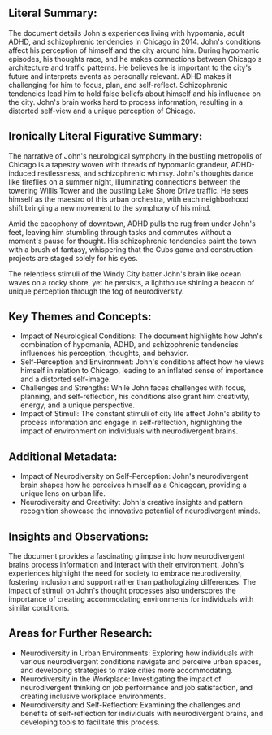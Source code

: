 
## Literal Summary: 

The document details John's experiences living with hypomania, adult ADHD, and schizophrenic tendencies in Chicago in 2014. John's conditions affect his perception of himself and the city around him. During hypomanic episodes, his thoughts race, and he makes connections between Chicago's architecture and traffic patterns. He believes he is important to the city's future and interprets events as personally relevant. ADHD makes it challenging for him to focus, plan, and self-reflect. Schizophrenic tendencies lead him to hold false beliefs about himself and his influence on the city. John's brain works hard to process information, resulting in a distorted self-view and a unique perception of Chicago.

## Ironically Literal Figurative Summary: 

The narrative of John's neurological symphony in the bustling metropolis of Chicago is a tapestry woven with threads of hypomanic grandeur, ADHD-induced restlessness, and schizophrenic whimsy. John's thoughts dance like fireflies on a summer night, illuminating connections between the towering Willis Tower and the bustling Lake Shore Drive traffic. He sees himself as the maestro of this urban orchestra, with each neighborhood shift bringing a new movement to the symphony of his mind. 

Amid the cacophony of downtown, ADHD pulls the rug from under John's feet, leaving him stumbling through tasks and commutes without a moment's pause for thought. His schizophrenic tendencies paint the town with a brush of fantasy, whispering that the Cubs game and construction projects are staged solely for his eyes. 

The relentless stimuli of the Windy City batter John's brain like ocean waves on a rocky shore, yet he persists, a lighthouse shining a beacon of unique perception through the fog of neurodiversity. 

## Key Themes and Concepts: 

- Impact of Neurological Conditions: The document highlights how John's combination of hypomania, ADHD, and schizophrenic tendencies influences his perception, thoughts, and behavior. 
- Self-Perception and Environment: John's conditions affect how he views himself in relation to Chicago, leading to an inflated sense of importance and a distorted self-image. 
- Challenges and Strengths: While John faces challenges with focus, planning, and self-reflection, his conditions also grant him creativity, energy, and a unique perspective. 
- Impact of Stimuli: The constant stimuli of city life affect John's ability to process information and engage in self-reflection, highlighting the impact of environment on individuals with neurodivergent brains. 

## Additional Metadata: 

- Impact of Neurodiversity on Self-Perception: John's neurodivergent brain shapes how he perceives himself as a Chicagoan, providing a unique lens on urban life. 
- Neurodiversity and Creativity: John's creative insights and pattern recognition showcase the innovative potential of neurodivergent minds. 

## Insights and Observations: 

The document provides a fascinating glimpse into how neurodivergent brains process information and interact with their environment. John's experiences highlight the need for society to embrace neurodiversity, fostering inclusion and support rather than pathologizing differences. The impact of stimuli on John's thought processes also underscores the importance of creating accommodating environments for individuals with similar conditions. 

## Areas for Further Research: 

- Neurodiversity in Urban Environments: Exploring how individuals with various neurodivergent conditions navigate and perceive urban spaces, and developing strategies to make cities more accommodating. 
- Neurodiversity in the Workplace: Investigating the impact of neurodivergent thinking on job performance and job satisfaction, and creating inclusive workplace environments. 
- Neurodiversity and Self-Reflection: Examining the challenges and benefits of self-reflection for individuals with neurodivergent brains, and developing tools to facilitate this process.

